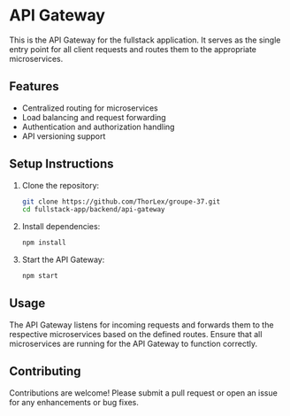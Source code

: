 # API Gateway

This is the API Gateway for the fullstack application. It serves as the single entry point for all client requests and routes them to the appropriate microservices.

## Features

- Centralized routing for microservices
- Load balancing and request forwarding
- Authentication and authorization handling
- API versioning support

## Setup Instructions

1. Clone the repository:
   ```bash
   git clone https://github.com/ThorLex/groupe-37.git
   cd fullstack-app/backend/api-gateway
   ```

2. Install dependencies:
   ```bash
   npm install
   ```

3. Start the API Gateway:
   ```bash
   npm start
   ```

## Usage

The API Gateway listens for incoming requests and forwards them to the respective microservices based on the defined routes. Ensure that all microservices are running for the API Gateway to function correctly.

## Contributing

Contributions are welcome! Please submit a pull request or open an issue for any enhancements or bug fixes.